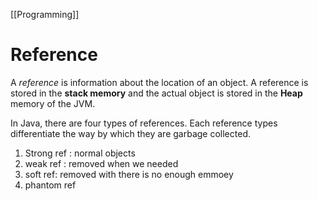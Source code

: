 [[Programming]]
# Reference
A _reference_ is information about the location of an object. A reference is stored in the **stack memory** and the actual object is stored in the **Heap** memory of the JVM.

In Java, there are four types of references. Each reference types differentiate the way by which they are garbage collected.

1. Strong ref : normal objects
2. weak ref : removed when we needed 
3. soft ref: removed with there is no enough emmoey 
4. phantom ref
